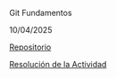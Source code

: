 Git Fundamentos

10/04/2025

[Repositorio](https://github.com/ifiora/AprendiendoGit)

[Resolución de la Actividad](ActividadGithub.md)
